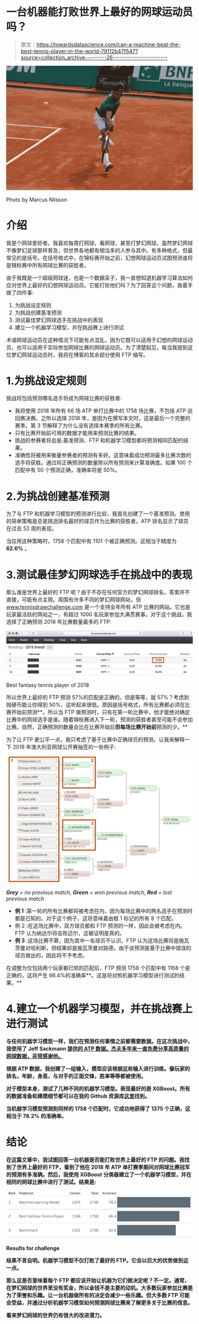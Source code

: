 # 一台机器能打败世界上最好的网球运动员吗？

> 原文：<https://towardsdatascience.com/can-a-machine-beat-the-best-tennis-player-in-the-world-79112b47f547?source=collection_archive---------26----------------------->

![](img/965593378a83cdaa03c055ec03c2c54b.png)

Photo by Marcus Nilsson

# 介绍

我是个网球爱好者。我喜欢每周打网球，看网球，甚至打梦幻网球。虽然梦幻网球不像梦幻足球那样普及，但世界各地都有相当多的人参与其中。有多种格式，但最常见的是括号。在括号格式中，在锦标赛开始之前，幻想网球运动员试图预测谁将是锦标赛中所有网球比赛的获胜者。

由于我既是一个超级网球迷，也是一个数据呆子，我一直想知道机器学习算法如何应对世界上最好的幻想网球运动员。它能打败他们吗？为了回答这个问题，我着手做了四件事:

1.  为挑战设定规则
2.  为挑战创建基准预测
3.  测试最佳梦幻网球选手在挑战中的表现
4.  建立一个机器学习模型，并在挑战赛上进行测试

术语网球运动员在这种情况下可能有点混乱，因为它既可以适用于幻想的网球运动员，也可以适用于实际参加网球比赛的网球运动员。为了清楚起见，每当我提到这位梦幻网球运动员时，我将在博客的其余部分使用 FTP 缩写。

# 1.为挑战设定规则

挑战将包括预测哪名选手将成为网球比赛的获胜者:

*   我将使用 2018 年所有 66 场 ATP 单打比赛中的 1758 场比赛，不包括 ATP 巡回赛决赛。之所以选择 2018 年，是因为在撰写本文时，这是最后一个完整的赛季。第 3 节解释了为什么没有选择本赛季的所有比赛。
*   只有比赛开始前可用的数据才能用来预测比赛的结果。
*   挑战的参赛者将会是:基准预测、FTP 和机器学习模型都将预测相同匹配的结果。
*   准确性将被用来衡量参赛者的预测有多好。这意味着成功预测最多比赛次数的选手将获胜。通过将正确预测的数量除以所有预测来计算准确度。如果 100 个匹配中有 50 个预测正确，准确率将是 50%。

# 2.为挑战创建基准预测

为了与 FTP 和机器学习模型的预测进行比较，我首先创建了一个基准预测。使用的简单策略是总是挑选排名最好的球员作为比赛的获胜者。ATP 排名显示了球员在过去 52 周的表现。

当应用这种策略时，1758 个匹配中有 1101 个被正确预测。这相当于精度为 **62.6%** 。

# 3.测试最佳梦幻网球选手在挑战中的表现

那么谁是世界上最好的 FTP 呢？由于不存在任何官方的梦幻网球排名，答案并不直接，可能有点主观。周围有许多不同的梦幻网球网站，但 www.tennisdrawchallenge.com 是一个支持全年所有 ATP 比赛的网站。它也是玩家最活跃的网站之一，有超过 1000 名玩家参加大满贯赛事。对于这个挑战，我选择了正确预测 2018 年比赛数量最多的 FTP:

![](img/8b9e9a19dce6f74b55b4541c1f80d813.png)

Best fantasy tennis player of 2018

所以世界上最好的 FTP 预测 57%的匹配是正确的。但是等等，就 57%？考虑到抛硬币能让你得到 50%，这听起来很低。原因是括号格式，所有比赛都必须在比赛开始前预测**。所以当 FTP 做预测时，只有在第一轮比赛中，他才能绝对确定比赛中的网球选手是谁。随着锦标赛进入下一轮，预测的获胜者甚至可能不会参加比赛。自然，正确预测的数量会比在比赛开始后**但每场比赛开始前**预测的少。**

为了让 FTP 更公平一点，我只考虑了基于比赛中正确球员的预测。让我来解释一下 2018 年澳大利亚网球公开赛抽签的一些例子:

![](img/8f25fef213974a0ed5fbdcb468643e3d.png)

***Grey*** *= no previous match,* ***Green*** *= won previous match,* ***Red*** *= lost previous match*

*   **例 1** :第一轮的所有比赛都将被考虑在内，因为每场比赛中的两名选手在预测时都是已知的。对于这个例子，这将意味着由框 1 标记的所有 8 个匹配。
*   例 2 :在这场比赛中，双方球员都和 FTP 预测的一样，因此会被考虑在内。FTP 认为纳达尔将击败迈尔，这被证明是真的。
*   **例 3** :这场比赛不算，因为其中一名球员不认识。FTP 认为这场比赛将是施瓦茨曼对哈利斯，但结果却是施瓦茨曼对路德。由于该预测是基于比赛中错误的球员做出的，因此将不予考虑。

在调整为仅包括两个玩家都已知的匹配后，FTP 预测 1758 个匹配中有 1168 个是正确的，这将产生 66.4%的准确率**。这是将对照机器学习模型进行测试的结果。**

# **4.建立一个机器学习模型，并在挑战赛上进行测试**

**与任何机器学习模型一样，我们在预测任何事情之前都需要数据。在这次挑战中，我使用了 Jeff Sackmann [提供的 ATP 数据。杰夫多年来一直免费分享高质量的网球数据，非常感谢他。](https://github.com/JeffSackmann/tennis_atp)**

**根据 ATP 数据，我创建了一组输入，模型应该根据这些输入进行训练。像玩家的排名，年龄，身高，与对手的正面交锋，胜率等等都被使用。**

**对于模型本身，测试了几种不同的机器学习模型。表现最好的是 XGBoost。所有的数据准备和建模细节都可以在我的 Github 资源库[这里](https://github.com/Bomada/tennis-blog)找到。**

**当机器学习模型预测到同样的 1758 个匹配时，它成功地获得了 1375 个正确，这相当于 **78.2%** 的准确率。**

# **结论**

**在这篇文章中，我试图回答一台机器是否能打败世界上最好的 FTP 的问题。我找到了世界上最好的 FTP，看到了他在 2018 年 ATP 单打赛季期间对网球比赛冠军的预测有多准确。然后，我使用 XGBoost 分类器建立了一个机器学习模型，并在相同的网球比赛中进行了测试。结果是:**

**![](img/c250d022bbc14c6ea651f89ddece2e09.png)**

**Results for challenge**

**结果不言自明。机器学习模型不仅打败了最好的 FTP。它会以巨大的优势做到这一点。**

**那么这是否意味着每个 FTP 都应该开始让机器为它们做决定呢？不一定。通常，在梦幻网球的世界里没有奖金，所以金钱不是主要的动机。大多数玩家参加比赛是为了荣誉和乐趣。让一台机器做所有的决定会减少一些乐趣。但大多数 FTP 可能会受益，并通过分析机器学习模型如何预测网球比赛来了解更多关于比赛的信息。**

**看来梦幻网球的世界仍有很大的改进潜力。**